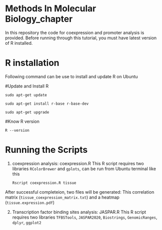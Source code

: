 # Methods In Molecular Biology_chapter
In this repository the code for coexpression and promoter analysis is provided. Before running through this tutorial, you must have latest version of R installed.

# R installation
Following command can be use to install and update R on Ubuntu

#Update and Install R

<code>sudo apt-get update</code>

<code>sudo apt-get install r-base r-base-dev</code>

<code>sudo apt-get upgrade</code>

#Know R version

<code>R --version</code>

# Running the Scripts

1. <bold>coexpression analysis: coexpression.R </bold> 
   This R script requires two libraries <code>RColorBrewer</code>  and <code>gplots</code>, can be run from Ubuntu terminal like this 
   
   <code>Rscript coexpression.R tissue</code>

After successful completeion, two files will be generated: This correlation matrix (<code>tissue_coexpression_matrix.txt</code>) and a heatmap (<code>tissue.expression.pdf</code>)

2. <bold> Transcription factor binding sites  analysis: JASPAR.R </bold> 
  This R script requires two libraries <code>TFBSTools</code>,  <code>JASPAR2020</code>, <code>Biostrings</code>, <code>GenomicRanges</code>, <code>dplyr</code>, <code>ggplot2</code>

